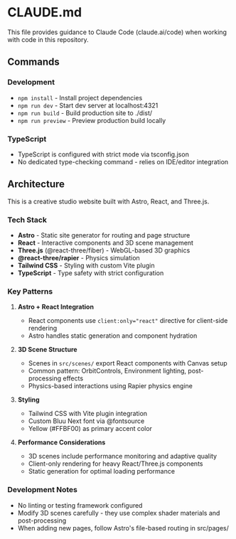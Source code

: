 # CLAUDE.md

This file provides guidance to Claude Code (claude.ai/code) when working with code in this repository.

## Commands

### Development
- `npm install` - Install project dependencies
- `npm run dev` - Start dev server at localhost:4321
- `npm run build` - Build production site to ./dist/
- `npm run preview` - Preview production build locally

### TypeScript
- TypeScript is configured with strict mode via tsconfig.json
- No dedicated type-checking command - relies on IDE/editor integration

## Architecture

This is a creative studio website built with Astro, React, and Three.js.

### Tech Stack
- **Astro** - Static site generator for routing and page structure
- **React** - Interactive components and 3D scene management
- **Three.js** (@react-three/fiber) - WebGL-based 3D graphics
- **@react-three/rapier** - Physics simulation
- **Tailwind CSS** - Styling with custom Vite plugin
- **TypeScript** - Type safety with strict configuration

### Key Patterns

1. **Astro + React Integration**
   - React components use `client:only="react"` directive for client-side rendering
   - Astro handles static generation and component hydration

2. **3D Scene Structure**
   - Scenes in `src/scenes/` export React components with Canvas setup
   - Common pattern: OrbitControls, Environment lighting, post-processing effects
   - Physics-based interactions using Rapier physics engine

3. **Styling**
   - Tailwind CSS with Vite plugin integration
   - Custom Bluu Next font via @fontsource
   - Yellow (#FFBF00) as primary accent color

4. **Performance Considerations**
   - 3D scenes include performance monitoring and adaptive quality
   - Client-only rendering for heavy React/Three.js components
   - Static generation for optimal loading performance

### Development Notes
- No linting or testing framework configured
- Modify 3D scenes carefully - they use complex shader materials and post-processing
- When adding new pages, follow Astro's file-based routing in src/pages/